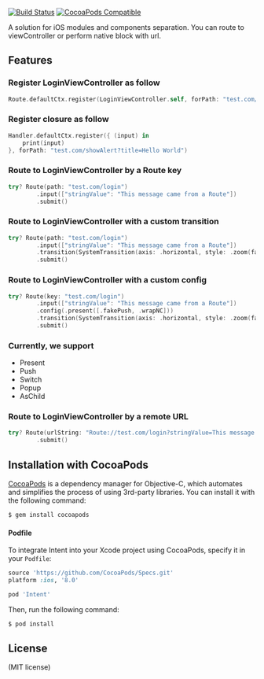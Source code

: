 [![Build Status](https://travis-ci.org/Jerry0523/Intent.svg?branch=master)](https://travis-ci.org/Jerry0523/Intent)
[![CocoaPods Compatible](https://img.shields.io/cocoapods/v/Intent.svg)](https://img.shields.io/cocoapods/v/Intent.svg)

A solution for iOS modules and components separation. You can route to viewController or perform native block with url.

Features
-------

### Register LoginViewController as follow

```swift
Route.defaultCtx.register(LoginViewController.self, forPath: "test.com/login")

```

### Register closure as follow

```swift
Handler.defaultCtx.register({ (input) in
    print(input)
}, forPath: "test.com/showAlert?title=Hello World")

```

### Route to LoginViewController by a Route key

```swift
try? Route(path: "test.com/login")
        .input(["stringValue": "This message came from a Route"])
        .submit()

```

### Route to LoginViewController with a custom transition

```swift
try? Route(path: "test.com/login")
        .input(["stringValue": "This message came from a Route"])
        .transition(SystemTransition(axis: .horizontal, style: .zoom(factor: 0.8)))
        .submit()

```

### Route to LoginViewController with a custom config

```swift
try? Route(key: "test.com/login")
        .input(["stringValue": "This message came from a Route"])
        .config(.present([.fakePush, .wrapNC]))
        .transition(SystemTransition(axis: .horizontal, style: .zoom(factor: 0.8)))
        .submit()

```
### Currently, we support

- Present
- Push
- Switch
- Popup
- AsChild

### Route to LoginViewController by a remote URL

```swift
try? Route(urlString: "Route://test.com/login?stringValue=This message came from a url string")
        .submit()

```

## Installation with CocoaPods

[CocoaPods](http://cocoapods.org) is a dependency manager for Objective-C, which automates and simplifies the process of using 3rd-party libraries. You can install it with the following command:

```bash
$ gem install cocoapods
```
#### Podfile

To integrate Intent into your Xcode project using CocoaPods, specify it in your `Podfile`:

```ruby
source 'https://github.com/CocoaPods/Specs.git'
platform :ios, '8.0'

pod 'Intent'
```

Then, run the following command:

```bash
$ pod install
```

License
-------
(MIT license)
